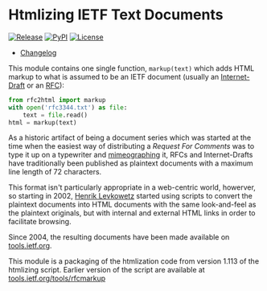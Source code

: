 # Htmlizing IETF Text Documents

[![Release](https://img.shields.io/github/release/ietf-tools/rfc2html.svg?style=flat&maxAge=600)](https://github.com/ietf-tools/rfc2html/releases)
[![PyPI](https://img.shields.io/pypi/v/rfc2html)](https://pypi.org/project/rfc2html/)
[![License](https://img.shields.io/github/license/ietf-tools/rfc2html)](https://github.com/ietf-tools/rfc2html/blob/main/LICENSE)

- [Changelog](https://github.com/ietf-tools/rfc2html/blob/main/CHANGELOG.md)

This module contains one single function, `markup(text)` which adds HTML markup
to what is assumed to be an IETF document (usually an [Internet-Draft] or an [RFC]):

```python
from rfc2html import markup
with open('rfc3344.txt') as file:
    text = file.read()
html = markup(text)
```

As a historic artifact of being a document series which was started at the time when the easiest
way of distributing a *Request For Comments* was to type it up on a typewriter and [mimeographing]
it, RFCs and Internet-Drafts have traditionally been published as plaintext documents with a
maximum line length of 72 characters.

This format isn't particularly appropriate in a web-centric world, howerver, so starting in
2002, [Henrik Levkowetz] started using scripts to convert the plaintext documents into HTML
documents with the same look-and-feel as the plaintext originals, but with internal and external
HTML links in order to facilitate browsing.

Since 2004, the resulting documents have been made available on [tools.ietf.org].

This module is a packaging of the htmlization code from version 1.113 of the htmlizing script.
Earlier version of the script are available at [tools.ietf.org/tools/rfcmarkup]

[Internet-Draft]: https://en.wikipedia.org/wiki/Internet_Draft
[RFC]: https://en.wikipedia.org/wiki/Request_for_Comments
[mimeographing]: https://en.wikipedia.org/wiki/Mimeograph
[tools.ietf.org]: https://tools.ietf.org/html/
[tools.ietf.org/tools/rfcmarkup]: https://tools.ietf.org/tools/rfcmarkup
[Henrik Levkowetz]: mailto:henrik@levkowetz.com
